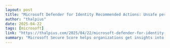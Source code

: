 ```yaml
---
layout: post
title: "Microsoft Defender for Identity Recommended Actions: Unsafe permissions on the DnsAdmins group"
author: "thalpius"
date: 2025-04-22
tags: [microsoft]
link: "https://thalpius.com/2025/04/22/microsoft-defender-for-identity-recommended-actions-unsafe-permissions-on-the-dnsadmins-group/"
summary: "Microsoft Secure Score helps organizations get insights into security posture based on security-related measurements. Microsoft Defender for Identity leverages Secure Score with twenty-seven recomm..."
---
```

